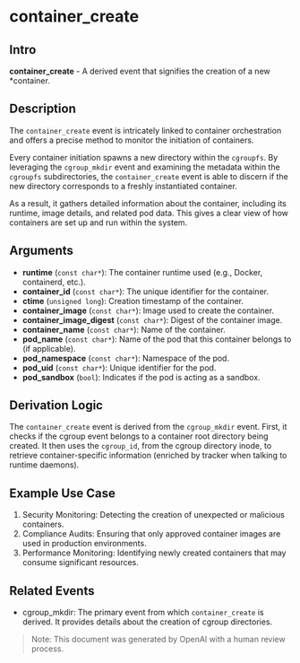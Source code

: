 
# container_create

## Intro

**container_create** - A derived event that signifies the creation of a new
*container.

## Description

The `container_create` event is intricately linked to container orchestration
and offers a precise method to monitor the initiation of containers.

Every container initiation spawns a new directory within the `cgroupfs`. By
leveraging the `cgroup_mkdir` event and examining the metadata within the
`cgroupfs` subdirectories, the `container_create` event is able to discern if
the new directory corresponds to a freshly instantiated container.

As a result, it gathers detailed information about the container, including its
runtime, image details, and related pod data. This gives a clear view of how
containers are set up and run within the system.

## Arguments

- **runtime** (`const char*`): The container runtime used (e.g., Docker, containerd, etc.).
- **container_id** (`const char*`): The unique identifier for the container.
- **ctime** (`unsigned long`): Creation timestamp of the container.
- **container_image** (`const char*`): Image used to create the container.
- **container_image_digest** (`const char*`): Digest of the container image.
- **container_name** (`const char*`): Name of the container.
- **pod_name** (`const char*`): Name of the pod that this container belongs to (if applicable).
- **pod_namespace** (`const char*`): Namespace of the pod.
- **pod_uid** (`const char*`): Unique identifier for the pod.
- **pod_sandbox** (`bool`): Indicates if the pod is acting as a sandbox.

## Derivation Logic

The `container_create` event is derived from the `cgroup_mkdir` event. First, it
checks if the cgroup event belongs to a container root directory being created.
It then uses the `cgroup_id`, from the cgroup directory inode, to retrieve
container-specific information (enriched by tracker when talking to runtime
daemons).

## Example Use Case

1. Security Monitoring: Detecting the creation of unexpected or malicious containers.
2. Compliance Audits: Ensuring that only approved container images are used in production environments.
3. Performance Monitoring: Identifying newly created containers that may consume significant resources.

## Related Events

- cgroup_mkdir: The primary event from which `container_create` is derived. It provides details about the creation of cgroup directories.

> Note: This document was generated by OpenAI with a human review process.
